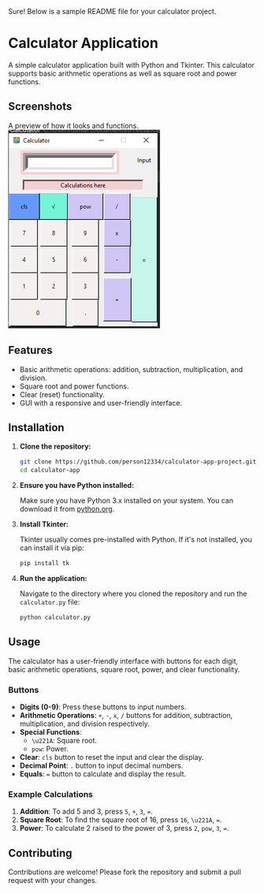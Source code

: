 Sure! Below is a sample README file for your calculator project.


# Calculator Application

A simple calculator application built with Python and Tkinter. This calculator supports basic arithmetic operations as well as square root and power functions.


## Screenshots

A preview of how it looks and functions.
![img.png](res/img.png)



## Features

- Basic arithmetic operations: addition, subtraction, multiplication, and division.
- Square root and power functions.
- Clear (reset) functionality.
- GUI with a responsive and user-friendly interface.

## Installation

1. **Clone the repository:**

   ```bash
   git clone https://github.com/person12334/calculator-app-project.git
   cd calculator-app
   ```

2. **Ensure you have Python installed:**

   Make sure you have Python 3.x installed on your system. You can download it from [python.org](https://www.python.org/).

3. **Install Tkinter:**

   Tkinter usually comes pre-installed with Python. If it's not installed, you can install it via pip:

   ```bash
   pip install tk
   ```

4. **Run the application:**

   Navigate to the directory where you cloned the repository and run the `calculator.py` file:

   ```bash
   python calculator.py
   ```

## Usage

The calculator has a user-friendly interface with buttons for each digit, basic arithmetic operations, square root, power, and clear functionality.

### Buttons

- **Digits (0-9)**: Press these buttons to input numbers.
- **Arithmetic Operations**: `+`, `-`, `x`, `/` buttons for addition, subtraction, multiplication, and division respectively.
- **Special Functions**: 
  - `\u221A`: Square root.
  - `pow`: Power.
- **Clear**: `cls` button to reset the input and clear the display.
- **Decimal Point**: `.` button to input decimal numbers.
- **Equals**: `=` button to calculate and display the result.

### Example Calculations

1. **Addition**: To add 5 and 3, press `5`, `+`, `3`, `=`.
2. **Square Root**: To find the square root of 16, press `16`, `\u221A`, `=`.
3. **Power**: To calculate 2 raised to the power of 3, press `2`, `pow`, `3`, `=`.



## Contributing

Contributions are welcome! Please fork the repository and submit a pull request with your changes.

